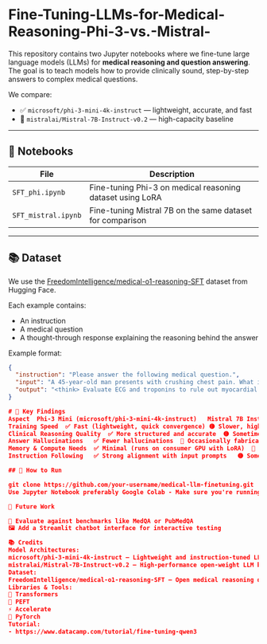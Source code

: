 # Fine-Tuning-LLMs-for-Medical-Reasoning-Phi-3-vs.-Mistral-

This repository contains two Jupyter notebooks where we fine-tune large language models (LLMs) for **medical reasoning and question answering**. The goal is to teach models how to provide clinically sound, step-by-step answers to complex medical questions.

We compare:
- ✅ `microsoft/phi-3-mini-4k-instruct` — lightweight, accurate, and fast
- 🧪 `mistralai/Mistral-7B-Instruct-v0.2` — high-capacity baseline

---

## 📁 Notebooks

| File | Description |
|------|-------------|
| `SFT_phi.ipynb` | Fine-tuning Phi-3 on medical reasoning dataset using LoRA |
| `SFT_mistral.ipynb` | Fine-tuning Mistral 7B on the same dataset for comparison |

---

## 📚 Dataset

We use the [FreedomIntelligence/medical-o1-reasoning-SFT](https://huggingface.co/datasets/FreedomIntelligence/medical-o1-reasoning-SFT) dataset from Hugging Face.

Each example contains:
- An instruction
- A medical question
- A thought-through response explaining the reasoning behind the answer

Example format:
```json
{
  "instruction": "Please answer the following medical question.",
  "input": "A 45-year-old man presents with crushing chest pain. What is the next best step?",
  "output": "<think> Evaluate ECG and troponins to rule out myocardial infarction. </think> The next best step is to order an ECG and cardiac enzymes."
}

# 🧪 Key Findings
Aspect	Phi-3 Mini (microsoft/phi-3-mini-4k-instruct)	Mistral 7B Instruct (mistralai/Mistral-7B-Instruct-v0.2)
Training Speed	✅ Fast (lightweight, quick convergence)	🟡 Slower, higher compute requirement
Clinical Reasoning Quality	✅ More structured and accurate	🟡 Sometimes vague or overgeneralized
Answer Hallucinations	✅ Fewer hallucinations	🔴 Occasionally fabricated or medically incorrect details
Memory & Compute Needs	✅ Minimal (runs on consumer GPU with LoRA)	🔴 Requires more memory and compute
Instruction Following	✅ Strong alignment with input prompts	🟡 Sometimes deviated or too verbose

## 🚀 How to Run

git clone https://github.com/your-username/medical-llm-finetuning.git
Use Jupyter Notebook preferably Google Colab - Make sure you're running this on a GPU environment (e.g., Google Colab with T4/A100 or a local machine with CUDA support).

📌 Future Work

🧪 Evaluate against benchmarks like MedQA or PubMedQA
🖼️ Add a Streamlit chatbot interface for interactive testing

📚 Credits
Model Architectures:
microsoft/phi-3-mini-4k-instruct – Lightweight and instruction-tuned LLM by Microsoft
mistralai/Mistral-7B-Instruct-v0.2 – High-performance open-weight LLM by Mistral AI
Dataset:
FreedomIntelligence/medical-o1-reasoning-SFT – Open medical reasoning dataset with chain-of-thought answers
Libraries & Tools:
🤗 Transformers
🤗 PEFT
⚡ Accelerate
🧮 PyTorch
Tutorial:
- https://www.datacamp.com/tutorial/fine-tuning-qwen3
